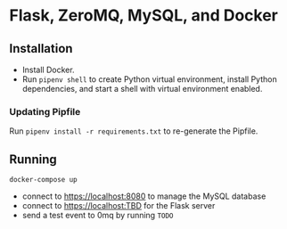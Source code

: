 # Flask, ZeroMQ, MySQL, and Docker

## Installation

- Install Docker.
- Run `pipenv shell` to create Python virtual environment, install Python dependencies, and start a shell with virtual environment enabled.

### Updating Pipfile

Run `pipenv install -r requirements.txt` to re-generate the Pipfile.

## Running

```
docker-compose up
```

- connect to [https://localhost:8080](https://localhost:8080) to manage the MySQL database
- connect to [https://localhost:TBD](https://localhost:TBD) for the Flask server
- send a test event to 0mq by running `TODO`


